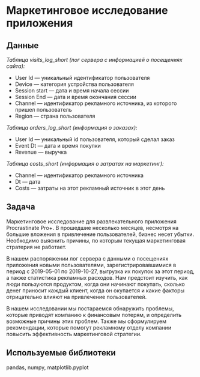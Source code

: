 # Маркетинговое исследование приложения

## Данные

*Таблица visits_log_short (лог сервера с информацией о посещениях сайта):*

* User Id — уникальный идентификатор пользователя
* Device — категория устройства пользователя
* Session start — дата и время начала сессии
* Session End — дата и время окончания сессии
* Channel — идентификатор рекламного источника, из которого пришел пользователь
* Region — страна пользователя

*Таблица orders_log_short (информация о заказах):*

* User Id — уникальный id пользователя, который сделал заказ
* Event Dt — дата и время покупки
* Revenue — выручка

*Таблица costs_short (информация о затратах на маркетинг):*

* Channel — идентификатор рекламного источника
* Dt — дата
* Costs — затраты на этот рекламный источник в этот день

## Задача

Маркетинговое исследование для развлекательного приложения Procrastinate Pro+. В прошедшие несколько месяцев, несмотря на большие вложения в привлечение пользователей, бизнес несет убытки. Необходимо выяснить причины, по которым текущая маркетинговая стратерия не работает. 

В нашем распоряжении лог сервера с данными о посещениях приложения новыми пользователями, зарегистрировавшимися в период с 2019-05-01 по 2019-10-27, выгрузка их покупок за этот период, а также статистика рекламных расходов. Нам предстоит изучить, как люди пользуются продуктом, когда они начинают покупать, сколько денег приносит каждый клиент, когда он окупается и какие факторы отрицательно влияют на привлечение пользователей.

В нашем исследовании мы постараемся обнаружить проблемы, которые приводят компанию к финансовым потерям, и определить возможные причины этих проблем. Также мы сформулируем рекомендации, которые помогут рекламному отделу компании повысить эффективность маркетинговой стратегии.

## Используемые библиотеки

pandas, numpy, matplotlib.pyplot 
